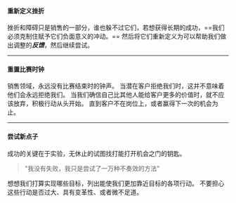 #### 重新定义挫折
挫折和障碍只是销售的一部分，谁也躲不过它们，若想获得长期的成功，==我们必须克制住赋予它们负面意义的冲动。==
然后将它们重新定义为可以帮助我们做出调整的***反馈***，然后继续尝试。

***

#### 重置比赛时钟
销售领域，永远没有比赛结束时的钟声。
当潜在客户拒绝我们时，这并不意味着他们会永远拒绝我们。
当我们确信自己比其他人能给客户更多的价值时，就不应该放弃，积极行动从头开始。
直到客户不在岗位上，或者赢得下一次的机会为止。

***

#### 尝试新点子
成功的关键在于实验，无休止的试图找打能打开机会之门的钥匙。
> "我没有失败，我只是尝试了一万种不奏效的方法"

想想我们打算实现哪些目标，列出能使我们更加靠近目标的各项行动。
不要担心这些行动是否过大、具有变革性、或者微不足道。

